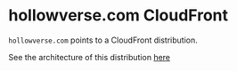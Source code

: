 # hollowverse.com CloudFront

`hollowverse.com` points to a CloudFront distribution.

See the architecture of this distribution [here](/#hollowverseDotComCloudFront)
